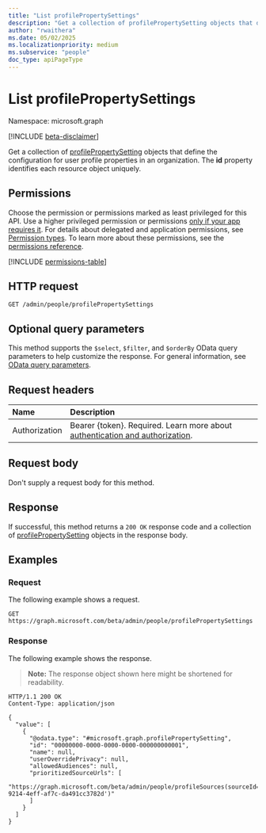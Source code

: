 ```yaml
---
title: "List profilePropertySettings"
description: "Get a collection of profilePropertySetting objects that define the configuration for user profile properties in an organization."
author: "rwaithera"
ms.date: 05/02/2025
ms.localizationpriority: medium
ms.subservice: "people"
doc_type: apiPageType
---
```


# List profilePropertySettings

Namespace: microsoft.graph

[!INCLUDE [beta-disclaimer](../../includes/beta-disclaimer.md)]

Get a collection of [profilePropertySetting](../resources/profilepropertysetting.md) objects that define the configuration for user profile properties in an organization. The **id** property identifies each resource object uniquely.

## Permissions

Choose the permission or permissions marked as least privileged for this API. Use a higher privileged permission or permissions [only if your app requires it](/graph/permissions-overview#best-practices-for-using-microsoft-graph-permissions). For details about delegated and application permissions, see [Permission types](/graph/permissions-overview#permission-types). To learn more about these permissions, see the [permissions reference](/graph/permissions-reference).

<!-- { "blockType": "permissions", "name": "peopleadminsettings_list_profilepropertysettings" } -->
[!INCLUDE [permissions-table](../includes/permissions/peopleadminsettings-list-profilepropertysettings-permissions.md)]

## HTTP request

<!-- {
  "blockType": "ignored"
}
-->
``` http
GET /admin/people/profilePropertySettings
```

## Optional query parameters

This method supports the `$select`, `$filter`, and `$orderBy` OData query parameters to help customize the response. For general information, see [OData query parameters](/graph/query-parameters).

## Request headers

|Name|Description|
|:---|:---|
|Authorization|Bearer {token}. Required. Learn more about [authentication and authorization](/graph/auth/auth-concepts).|

## Request body

Don't supply a request body for this method.

## Response

If successful, this method returns a `200 OK` response code and a collection of [profilePropertySetting](../resources/profilepropertysetting.md) objects in the response body.

## Examples

### Request

The following example shows a request.
<!-- {
  "blockType": "request",
  "name": "list_profilepropertysetting"
}
-->
``` http
GET https://graph.microsoft.com/beta/admin/people/profilePropertySettings
```

### Response

The following example shows the response.
>**Note:** The response object shown here might be shortened for readability.
<!-- {
  "blockType": "response",
  "truncated": true,
  "@odata.type": "Collection(microsoft.graph.profilePropertySetting)"
}
-->
``` http
HTTP/1.1 200 OK
Content-Type: application/json

{
  "value": [
    {
      "@odata.type": "#microsoft.graph.profilePropertySetting",
      "id": "00000000-0000-0000-0000-000000000001",
      "name": null,
      "userOverridePrivacy": null,
      "allowedAudiences": null,
      "prioritizedSourceUrls": [
        "https://graph.microsoft.com/beta/admin/people/profileSources(sourceId='4ce763dd-9214-4eff-af7c-da491cc3782d')"
      ]
    }
  ]
}
```

